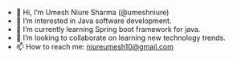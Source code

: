 - 👋 Hi, I’m Umesh Niure Sharma (@umeshniure)
- 👀 I’m interested in Java software development.
- 🌱 I’m currently learning Spring boot framework for java.
- 💞️ I’m looking to collaborate on learning new technology trends.
- 📫 How to reach me: niureumesh10@gmail.com

<!---
umeshniure/umeshniure is a ✨ special ✨ repository because its `README.md` (this file) appears on your GitHub profile.
You can click the Preview link to take a look at your changes.
--->
